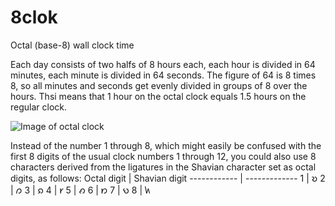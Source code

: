 # 8clok
Octal (base-8) wall clock time

Each day consists of two halfs of 8 hours each, each hour is divided in 64 minutes, each minute is divided in 64 seconds. The figure of 64 is 8 times 8, so all minutes and seconds get evenly divided in groups of 8 over the hours. Thsi means that 1 hour on the octal clock equals 1.5 hours on the regular clock.

![Image of octal clock](https://cdn.shopify.com/s/files/1/0358/9733/products/Art_a5a2374d-adb5-476b-b071-5e80dc4d1842_grande.png?v=1487108992)

Instead of the number 1 through 8, which might easily be confused with the first 8 digits of the usual clock numbers 1 through 12, you could also use 8 characters derived from the ligatures in the Shavian character set as octal digits, as follows:
Octal digit | Shavian digit
------------ | -------------
1 | 𐑹
2 | 𐑼
3 | 𐑸
4 | 𐑾
5 | 𐑺
6 | 𐑽
7 | 𐑻
8 | 𐑿
